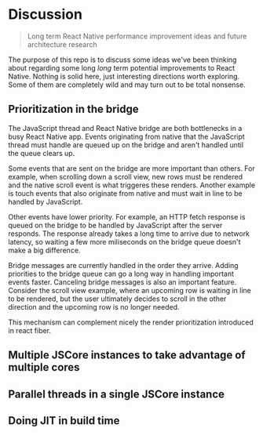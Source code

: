 # Discussion

> Long term React Native performance improvement ideas and future architecture research

The purpose of this repo is to discuss some ideas we've been thinking about regarding some long *long* term potential improvements to React Native. Nothing is solid here, just interesting directions worth exploring. Some of them are completely wild and may turn out to be total nonsense.

## Prioritization in the bridge

The JavaScript thread and React Native bridge are both bottlenecks in a busy React Native app. Events originating from native that the JavaScript thread must handle are queued up on the bridge and aren't handled until the queue clears up.

Some events that are sent on the bridge are more important than others. For example, when scrolling down a scroll view, new rows must be rendered and the native scroll event is what triggeres these renders. Another example is touch events that also originate from native and must wait in line to be handled by JavaScript.

Other events have lower priority. For example, an HTTP fetch response is queued on the bridge to be handled by JavaScript after the server responds. The response already takes a long time to arrive due to network latency, so waiting a few more miliseconds on the bridge queue doesn't make a big difference.

Bridge messages are currently handled in the order they arrive. Adding priorities to the bridge queue can go a long way in handling important events faster. Canceling bridge messages is also an important feature. Consider the scroll view example, where an upcoming row is waiting in line to be rendered, but the user ultimately decides to scroll in the other direction and the upcoming row is no longer needed.

This mechanism can complement nicely the render prioritization introduced in react fiber.

## Multiple JSCore instances to take advantage of multiple cores

## Parallel threads in a single JSCore instance

## Doing JIT in build time
